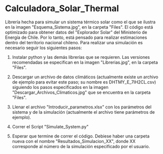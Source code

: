 # Calculadora_Solar_Thermal

Librería hecha para simular un sistema térmico solar como el que se ilustra en la imagen "Esquema_Sistema.jpg", en la carpeta "Files". El código está optimizado para obtener datos del "Explorador Solar" del Ministerio de Energía de Chile. Por lo tanto, está pensado para realizar estimaciones dentro del territorio nacional chileno. Para realizar una simulación es necesario seguir los siguientes pasos:
   
1. Instalar python y las demás librerías que se requieren. Las versiones recomendadas se especifican en la imagen "Librerias.jpg", en la carpeta "Files".

2. Descargar un archivo de datos climáticos (actualmente existe un archivo de ejemplo para evitar este paso; su nombre es DHTMY_E_7IH2CL.csv) siguiendo los pasos especificados en la imagen "Descargar_Archivos_Climaticos.jpg" que se encuentra en la carpeta "Files".

3. Llenar el archivo "Introducir_parametros.xlsx" con los parámetros del sistema y de la simulación (actualmente el archivo tiene parámetros de ejemplo).

4. Correr el Script "Simulate_System.py"

5. Esperar que termine de correr el código. Debiese haber una carpeta nueva con el nombre "Resultados_Simulacion_XX", donde XX corresponde al número de la simulación especificado por el usuario.

